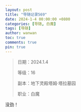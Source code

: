 ```yaml
---
layout: post
title: "导随记录569"
date: 2024-1-4 00:00:00 +0800
categories: [导随, 白魔]
tags: [导随]
author: wanwan
toc: true
comments: true
pin: true
---
```

> 日期：2024.1.4
>
> 等级：16
>
> 副本：地下灵殿塔姆·塔拉墓园
>
> 职业：白魔

没劲！